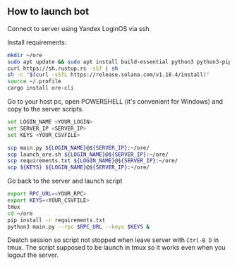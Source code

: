 ## How to launch bot

Connect to server using Yandex LoginOS via ssh.

Install requirements:

``` bash
mkdir ~/ore
sudo apt update && sudo apt install build-essential python3 python3-pip-y
curl https://sh.rustup.rs -sSf | sh
sh -c "$(curl -sSfL https://release.solana.com/v1.18.4/install)"
source ~/.profile
cargo install ore-cli
```

Go to your host pc, open POWERSHELL (it's convenient for Windows) and copy to the server scripts.

```bash
set LOGIN_NAME <YOUR_LOGIN>
set SERVER_IP <SERVER_IP>
set KEYS <YOUR_CSVFILE>
```
```bash
scp main.py ${LOGIN_NAME}@${SERVER_IP}:~/ore/
scp launch_ore.sh ${LOGIN_NAME}@${SERVER_IP}:~/ore/
scp requirements.txt ${LOGIN_NAME}@${SERVER_IP}:~/ore/
scp ${KEYS} ${LOGIN_NAME}@${SERVER_IP}:~/ore/
```

Go back to the server and launch script
```bash
export RPC_URL=<YOUR_RPC>
export KEYS=<YOUR_CSVFILE>
tmux
cd ~/ore
pip install -r requirements.txt
python3 main.py --rpc $RPC_URL --keys $KEYS &
```
Deatch session so script not stopped when leave server with `Ctrl-B D` in tmux.
The script supposed to be launch in tmux so it works even when you logout the server.